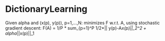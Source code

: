 # DictionaryLearning
Given alpha and (x(p), y(p)), p=1,...,N: minimizes F w.r.t. A, using stochastic gradient descent:  F(A) = 1/P * sum_{p=1}^P   1/2*|| y(p)-A*x(p)||_2^2 + alpha*||x(p)||_1
